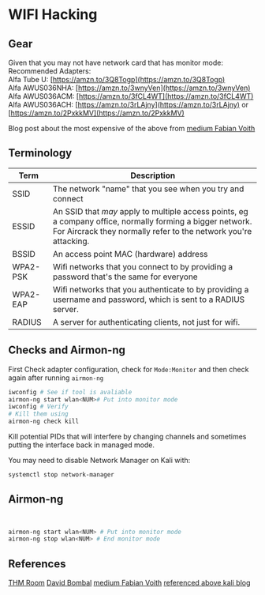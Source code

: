 # WIFI Hacking

## Gear
Given that you may not have network card that has monitor mode:
Recommended Adapters:  
Alfa Tube U: [https://amzn.to/3Q8Togp](https://amzn.to/3Q8Togp)  
Alfa AWUS036NHA: [https://amzn.to/3wnyVen](https://amzn.to/3wnyVen)  
Alfa AWUS036ACM: [https://amzn.to/3fCL4WT](https://amzn.to/3fCL4WT)  
Alfa AWUS036ACH: [https://amzn.to/3rLAjny](https://amzn.to/3rLAjny) or [https://amzn.to/2PxkkMV](https://amzn.to/2PxkkMV)

Blog post about the most expensive of the above from [medium Fabian Voith](https://fabian-voith.de/2020/04/22/get-alfa-awus036ach-usb-nic-running-on-kali-vm-to-attack-wireless-networks/)

## Terminology

Term | Description
--- | ---
SSID | The network "name" that you see when you try and connect
ESSID | An SSID that *may* apply to multiple access points, eg a company office, normally forming a bigger network. For Aircrack they normally refer to the network you're attacking.
BSSID | An access point MAC (hardware) address
WPA2-PSK | Wifi networks that you connect to by providing a password that's the same for everyone
WPA2-EAP | Wifi networks that you authenticate to by providing a username and password, which is sent to a RADIUS server.
RADIUS | A server for authenticating clients, not just for wifi.

## Checks and Airmon-ng

First Check adapter configuration, check for `Mode:Monitor` and then check again after running `airmon-ng`
```bash
iwconfig # See if tool is avaliable
airmon-ng start wlan<NUM># Put into monitor mode
iwconfig # Verify
# Kill them using
airmon-ng check kill
```
Kill potential PIDs that will interfere by changing channels
and sometimes putting the interface back in managed mode.

You may need to disable Network Manager on Kali with:
```bash
systemctl stop network-manager
```

## Airmon-ng

```bash
 

airmon-ng start wlan<NUM> # Put into monitor mode
airmon-ng stop wlan<NUM> # End monitor mode
```



## References
[THM Room](https://tryhackme.com/room/wifihacking101)
[David Bombal](https://davidbombal.com/hack-wifi-from-1-80/)
[medium Fabian Voith](https://fabian-voith.de/2020/04/22/get-alfa-awus036ach-usb-nic-running-on-kali-vm-to-attack-wireless-networks/)
[referenced above kali blog](https://www.kali.org/blog/kali-linux-2017-1-release/)